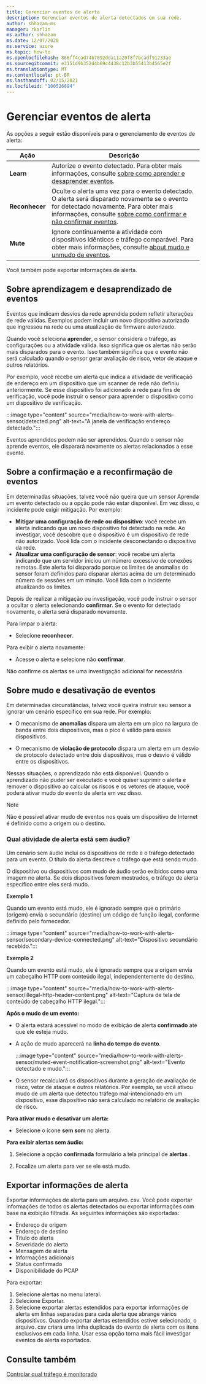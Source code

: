 ```yaml
---
title: Gerenciar eventos de alerta
description: Gerenciar eventos de alerta detectados em sua rede.
author: shhazam-ms
manager: rkarlin
ms.author: shhazam
ms.date: 12/07/2020
ms.service: azure
ms.topic: how-to
ms.openlocfilehash: 866ff4cad74b7092dda11a20f8f7bcadf91233ae
ms.sourcegitcommit: e3151d9b352d4b69c4438c12b3b55413b4565e2f
ms.translationtype: MT
ms.contentlocale: pt-BR
ms.lasthandoff: 02/15/2021
ms.locfileid: "100526894"
---
```

# <a name="manage-alert-events"></a>Gerenciar eventos de alerta

As opções a seguir estão disponíveis para o gerenciamento de eventos de alerta:

 | Ação | Descrição |
 |--|--|
 | **Learn** | Autorize o evento detectado. Para obter mais informações, consulte [sobre como aprender e desaprender eventos](#about-learning-and-unlearning-events). |
 | **Reconhecer** | Oculte o alerta uma vez para o evento detectado. O alerta será disparado novamente se o evento for detectado novamente. Para obter mais informações, consulte [sobre como confirmar e não confirmar eventos](#about-acknowledging-and-unacknowledging-events). |
 | **Mute** | Ignore continuamente a atividade com dispositivos idênticos e tráfego comparável. Para obter mais informações, consulte [about mudo e unmudo de eventos](#about-muting-and-unmuting-events). |
 
Você também pode exportar informações de alerta.
## <a name="about-learning-and-unlearning-events"></a>Sobre aprendizagem e desaprendizado de eventos

Eventos que indicam desvios da rede aprendida podem refletir alterações de rede válidas. Exemplos podem incluir um novo dispositivo autorizado que ingressou na rede ou uma atualização de firmware autorizado.

Quando você seleciona **aprender**, o sensor considera o tráfego, as configurações ou a atividade válida. Isso significa que os alertas não serão mais disparados para o evento. Isso também significa que o evento não será calculado quando o sensor gerar avaliação de risco, vetor de ataque e outros relatórios.

Por exemplo, você recebe um alerta que indica a atividade de verificação de endereço em um dispositivo que um scanner de rede não definiu anteriormente. Se esse dispositivo foi adicionado à rede para fins de verificação, você pode instruir o sensor para aprender o dispositivo como um dispositivo de verificação.

:::image type="content" source="media/how-to-work-with-alerts-sensor/detected.png" alt-text="A janela de verificação endereço detectado.":::

Eventos aprendidos podem não ser aprendidos. Quando o sensor não aprende eventos, ele disparará novamente os alertas relacionados a esse evento.

## <a name="about-acknowledging-and-unacknowledging-events"></a>Sobre a confirmação e a reconfirmação de eventos

Em determinadas situações, talvez você não queira que um sensor Aprenda um evento detectado ou a opção pode não estar disponível. Em vez disso, o incidente pode exigir mitigação. Por exemplo:

- **Mitigar uma configuração de rede ou dispositivo**: você recebe um alerta indicando que um novo dispositivo foi detectado na rede. Ao investigar, você descobre que o dispositivo é um dispositivo de rede não autorizado. Você lida com o incidente desconectando o dispositivo da rede.
- **Atualizar uma configuração de sensor**: você recebe um alerta indicando que um servidor iniciou um número excessivo de conexões remotas. Este alerta foi disparado porque os limites de anomalias do sensor foram definidos para disparar alertas acima de um determinado número de sessões em um minuto. Você lida com o incidente atualizando os limites.

Depois de realizar a mitigação ou investigação, você pode instruir o sensor a ocultar o alerta selecionando **confirmar**. Se o evento for detectado novamente, o alerta será disparado novamente.

Para limpar o alerta:

  - Selecione **reconhecer**.

Para exibir o alerta novamente:

  - Acesse o alerta e selecione não **confirmar**.

Não confirme os alertas se uma investigação adicional for necessária.

## <a name="about-muting-and-unmuting-events"></a>Sobre mudo e desativação de eventos

Em determinadas circunstâncias, talvez você queira instruir seu sensor a ignorar um cenário específico em sua rede. Por exemplo:

  - O mecanismo de **anomalias** dispara um alerta em um pico na largura de banda entre dois dispositivos, mas o pico é válido para esses dispositivos.

  - O mecanismo de **violação de protocolo** dispara um alerta em um desvio de protocolo detectado entre dois dispositivos, mas o desvio é válido entre os dispositivos.

Nessas situações, o aprendizado não está disponível. Quando o aprendizado não puder ser executado e você quiser suprimir o alerta e remover o dispositivo ao calcular os riscos e os vetores de ataque, você poderá ativar mudo do evento de alerta em vez disso.

> [!NOTE] 
> Não é possível ativar mudo de eventos nos quais um dispositivo de Internet é definido como a origem ou o destino.

### <a name="what-alert-activity-is-muted"></a>Qual atividade de alerta está sem áudio?

Um cenário sem áudio inclui os dispositivos de rede e o tráfego detectado para um evento. O título do alerta descreve o tráfego que está sendo mudo.

O dispositivo ou dispositivos com mudo de áudio serão exibidos como uma imagem no alerta. Se dois dispositivos forem mostrados, o tráfego de alerta específico entre eles será mudo.

**Exemplo 1**

Quando um evento está mudo, ele é ignorado sempre que o primário (origem) envia o secundário (destino) um código de função ilegal, conforme definido pelo fornecedor.

:::image type="content" source="media/how-to-work-with-alerts-sensor/secondary-device-connected.png" alt-text="Dispositivo secundário recebido.":::

**Exemplo 2**

Quando um evento está mudo, ele é ignorado sempre que a origem envia um cabeçalho HTTP com conteúdo ilegal, independentemente do destino.

:::image type="content" source="media/how-to-work-with-alerts-sensor/illegal-http-header-content.png" alt-text="Captura de tela de conteúdo de cabeçalho HTTP ilegal.":::

**Após o mudo de um evento:**

- O alerta estará acessível no modo de exibição de alerta **confirmado** até que ele esteja mudo.

- A ação de mudo aparecerá na **linha do tempo do evento**.

  :::image type="content" source="media/how-to-work-with-alerts-sensor/muted-event-notification-screenshot.png" alt-text="Evento detectado e mudo.":::

- O sensor recalculará os dispositivos durante a geração de avaliação de risco, vetor de ataque e outros relatórios. Por exemplo, se você ativou mudo de um alerta que detectou tráfego mal-intencionado em um dispositivo, esse dispositivo não será calculado no relatório de avaliação de risco.

**Para ativar mudo e desativar um alerta:**

- Selecione o ícone **sem som** no alerta.

**Para exibir alertas sem áudio:**

1. Selecione a opção **confirmada** formulário a tela principal de **alertas** .

2. Focalize um alerta para ver se ele está mudo.  

## <a name="export-alert-information"></a>Exportar informações de alerta

Exportar informações de alerta para um arquivo. csv. Você pode exportar informações de todos os alertas detectados ou exportar informações com base na exibição filtrada. As seguintes informações são exportadas:

- Endereço de origem
- Endereço de destino
- Título do alerta
- Severidade do alerta
- Mensagem de alerta
- Informações adicionais
- Status confirmado
- Disponibilidade do PCAP

Para exportar:

1. Selecione alertas no menu lateral.
1. Selecione Exportar.
1. Selecione exportar alertas estendidos para exportar informações de alerta em linhas separadas para cada alerta que abrange vários dispositivos. Quando exportar alertas estendidos estiver selecionado, o arquivo. csv criará uma linha duplicada do evento de alerta com os itens exclusivos em cada linha. Usar essa opção torna mais fácil investigar eventos de alerta exportados.

## <a name="see-also"></a>Consulte também

[Controlar qual tráfego é monitorado](how-to-control-what-traffic-is-monitored.md)
